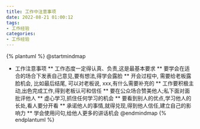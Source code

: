 ```yaml
---
title: 工作中注意事项
date: 2022-08-21 01:00:12
tags:
- 工作经验
categories:
- 工作经验
---
```

{% plantuml %}
@startmindmap
* 工作注意事项
** 工作态度一定得认真、负责,这是最基本要求
** 要学会在适合的场合下发表自己意见,要有想法,得学会露脸
** 开会过程中, 需要给老板露脸机会, 比如最后结尾, 可以对老板说, xxx,有什么需要补充的
** 工作要积极主动,出色完成工作,得到老板认可和信任
** 要在公众场合赞美他人;私下面对面批评他人
** 虚心学习,抓住任何学习的机会
** 要看到别人的优点,学习他人的长处,看人要分开看
** 承诺他人的事情,就得兑现,得到他人信任,建立自己的影响力
** 学会使用问句,给他人更多的讲话机会
@endmindmap
{% endplantuml %}

